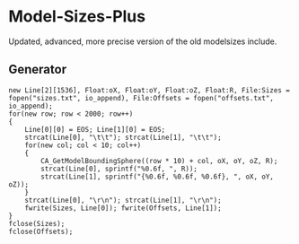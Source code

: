 # Model-Sizes-Plus
Updated, advanced, more precise version of the old modelsizes include.


## Generator
```pawn
new Line[2][1536], Float:oX, Float:oY, Float:oZ, Float:R, File:Sizes = fopen("sizes.txt", io_append), File:Offsets = fopen("offsets.txt", io_append);
for(new row; row < 2000; row++) 
{
	Line[0][0] = EOS; Line[1][0] = EOS;
	strcat(Line[0], "\t\t"); strcat(Line[1], "\t\t");
	for(new col; col < 10; col++)
	{
		CA_GetModelBoundingSphere((row * 10) + col, oX, oY, oZ, R);
		strcat(Line[0], sprintf("%0.6f, ", R));
		strcat(Line[1], sprintf("{%0.6f, %0.6f, %0.6f}, ", oX, oY, oZ));
	}
	strcat(Line[0], "\r\n"); strcat(Line[1], "\r\n");
	fwrite(Sizes, Line[0]); fwrite(Offsets, Line[1]);
}
fclose(Sizes);
fclose(Offsets);
```
